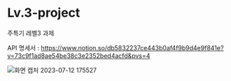 # Lv.3-project
주특기 레벨3 과제

API 명세서 : https://www.notion.so/db5832237ce443b0af4f9b9d4e9f841e?v=73c9f1ad8ae54be38c3e2352bed4acfd&pvs=4


![화면 캡처 2023-07-12 175527](https://github.com/giminion/Lv.3-project/assets/129605750/403a988c-36fd-4bea-8a96-a3acc4361229)
